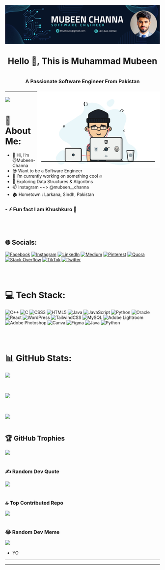 <img align="center" alt="mubeen-channa-cover" src="https://github.com/Mubeen-Channa/Mubeen-Channa/blob/8467ff7f13ff6f32b791e3e9cfa5b6d1a57696dc/Github%20Banner.png">

<h1 align="center">Hello 👋, This is Muhammad Mubeen<h1/>
<h3 align="center">A Passionate Software Engineer From Pakistan<h3/>
  
<img align="right" alt="coding" width="400px"  src="https://github.com/Mubeen-Channa/Mubeen-Channa/blob/main/Github%20Profile%20Giff.gif?raw=true">

---
[![](https://visitcount.itsvg.in/api?id=Mubeen-Channa&icon=0&color=0)](https://visitcount.itsvg.in)

# 💫 About Me: 
- 👋 Hi, I’m @Mubeen-Channa
- 😎 Want to be a Software Engineer
- 👀 I’m currently working on something cool 🔥
- 🌱 Exploring Data Structures & Algoritms
- 📫 Instagram ~~> @mubeen__channa
- 🏚️ Hometown : Larkana, Sindh, Pakistan

### - ⚡ Fun fact I am Khushkuro 🥴
<br></br>

## 🌐 Socials:
[![Facebook](https://img.shields.io/badge/Facebook-%231877F2.svg?logo=Facebook&logoColor=white)](https://facebook.com/LEGENDMUBEEN/)
[![Instagram](https://img.shields.io/badge/Instagram-%23E4405F.svg?logo=Instagram&logoColor=white)](https://www.instagram.com/mubeen__channa/)
[![LinkedIn](https://img.shields.io/badge/LinkedIn-%230077B5.svg?logo=linkedin&logoColor=white)](https://www.linkedin.com/in/mubeen-channa-8b312a1ab/)
[![Medium](https://img.shields.io/badge/Medium-12100E?logo=medium&logoColor=white)](https://medium.com/@mubeen__channa)
[![Pinterest](https://img.shields.io/badge/Pinterest-%23E60023.svg?logo=Pinterest&logoColor=white)](https://www.pinterest.com/Mubeen__Channa/)
[![Quora](https://img.shields.io/badge/Quora-%23B92B27.svg?logo=Quora&logoColor=white)](https://www.quora.com/profile/Mubeen-Channa-4)
[![Stack Overflow](https://img.shields.io/badge/-Stackoverflow-FE7A16?logo=stack-overflow&logoColor=white)](https://stackoverflow.com/users/22633194/mubeen-channa)
[![TikTok](https://img.shields.io/badge/TikTok-%23000000.svg?logo=TikTok&logoColor=white)](https://www.tiktok.com/@mubeen__channa)
[![Twitter](https://img.shields.io/badge/Twitter-%231DA1F2.svg?logo=Twitter&logoColor=white)](https://twitter.com/Mubeen__Channa)

<br></br>

# 💻 Tech Stack:
![C++](https://img.shields.io/badge/c++-%2300599C.svg?style=for-the-badge&logo=c%2B%2B&logoColor=white) ![C](https://img.shields.io/badge/c-%2300599C.svg?style=for-the-badge&logo=c&logoColor=white) ![CSS3](https://img.shields.io/badge/css3-%231572B6.svg?style=for-the-badge&logo=css3&logoColor=white) ![HTML5](https://img.shields.io/badge/html5-%23E34F26.svg?style=for-the-badge&logo=html5&logoColor=white) ![Java](https://img.shields.io/badge/java-%23ED8B00.svg?style=for-the-badge&logo=openjdk&logoColor=white) ![JavaScript](https://img.shields.io/badge/javascript-%23323330.svg?style=for-the-badge&logo=javascript&logoColor=%23F7DF1E) ![Python](https://img.shields.io/badge/python-3670A0?style=for-the-badge&logo=python&logoColor=ffdd54) ![Oracle](https://img.shields.io/badge/Oracle-F80000?style=for-the-badge&logo=oracle&logoColor=white) ![React](https://img.shields.io/badge/react-%2320232a.svg?style=for-the-badge&logo=react&logoColor=%2361DAFB) ![WordPress](https://img.shields.io/badge/WordPress-%23117AC9.svg?style=for-the-badge&logo=WordPress&logoColor=white) ![TailwindCSS](https://img.shields.io/badge/tailwindcss-%2338B2AC.svg?style=for-the-badge&logo=tailwind-css&logoColor=white) ![MySQL](https://img.shields.io/badge/mysql-%2300000f.svg?style=for-the-badge&logo=mysql&logoColor=white) ![Adobe Lightroom](https://img.shields.io/badge/Adobe%20Lightroom-31A8FF.svg?style=for-the-badge&logo=Adobe%20Lightroom&logoColor=white) ![Adobe Photoshop](https://img.shields.io/badge/adobe%20photoshop-%2331A8FF.svg?style=for-the-badge&logo=adobe%20photoshop&logoColor=white) ![Canva](https://img.shields.io/badge/Canva-%2300C4CC.svg?style=for-the-badge&logo=Canva&logoColor=white) ![Figma](https://img.shields.io/badge/figma-%23F24E1E.svg?style=for-the-badge&logo=figma&logoColor=white) ![Java](https://img.shields.io/badge/java-%23ED8B00.svg?style=for-the-badge&logo=openjdk&logoColor=white) ![Python](https://img.shields.io/badge/python-3670A0?style=for-the-badge&logo=python&logoColor=ffdd54)

<br></br>

# 📊 GitHub Stats:
![](https://github-readme-stats.vercel.app/api?username=Mubeen-Channa&theme=dark&hide_border=false&include_all_commits=false&count_private=false)<br/>
<br></br>

![](https://github-readme-streak-stats.herokuapp.com/?user=Mubeen-Channa&theme=dark&hide_border=false)<br/>
<br></br>

![](https://github-readme-stats.vercel.app/api/top-langs/?username=Mubeen-Channa&theme=dark&hide_border=false&include_all_commits=false&count_private=false&layout=compact)
<br></br>

## 🏆 GitHub Trophies
![](https://github-profile-trophy.vercel.app/?username=Mubeen-Channa&theme=radical&no-frame=false&no-bg=true&margin-w=4)
<br></br>

### ✍️ Random Dev Quote
![](https://quotes-github-readme.vercel.app/api?type=horizontal&theme=radical)
<br></br>

### 🔝 Top Contributed Repo
![](https://github-contributor-stats.vercel.app/api?username=Mubeen-Channa&limit=5&theme=dark&combine_all_yearly_contributions=true)
<br></br>

### 😂 Random Dev Meme
<img src='https://randommeme-five.vercel.app/' style="height: 400px;"/>

- YO 
---
---
<!---
Mubeen-Channa/Mubeen-Channa is a ✨ special ✨ repository because its `README.md` (this file) appears on your GitHub profile.
You can click the Preview link to take a look at your changes.
--->
